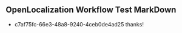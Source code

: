 ## OpenLocalization Workflow Test MarkDown
* c7af75fc-66e3-48a8-9240-4ceb0de4ad25 thanks!

<!--HONumber=Oct16_HO4-->


